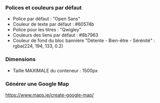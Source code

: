 
### Polices et couleurs par défaut

- Police par défaut : "Open Sans"
- Couleur de texte par défaut : #60574b
- Police pour les titres : "Qwigley"
- Couleurs des liens par défaut : #8b7963
- Couleur de fond du bloc bannière "Détente - Bien-être - Sérénité" : rgba(224, 194, 133, 0.2)

### Dimensions

- Taille MAXIMALE du conteneur : 1500px

### Générer une Google Map
https://www.maps.ie/create-google-map/